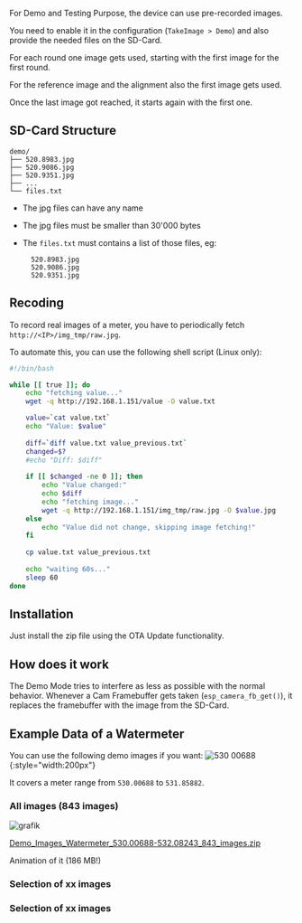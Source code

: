For Demo and Testing Purpose, the device can use pre-recorded images.

You need to enable it in the configuration (`TakeImage > Demo`) and also provide the needed files on the SD-Card.

For each round one image gets used, starting with the first image for the first round.

For the reference image and the alignment also the first image gets used.

Once the last image got reached, it starts again with the first one.

## SD-Card Structure
```
demo/
├── 520.8983.jpg
├── 520.9086.jpg
├── 520.9351.jpg
├── ...
└── files.txt
```

- The jpg files can have any name
- The jpg files must be smaller than 30'000 bytes
- The `files.txt` must contains a list of those files, eg:

        520.8983.jpg
        520.9086.jpg
        520.9351.jpg

## Recoding
To record real images of a meter, you have to periodically fetch `http://<IP>/img_tmp/raw.jpg`.

To automate this, you can use the following shell script (Linux only):
```bash
#!/bin/bash

while [[ true ]]; do
    echo "fetching value..."
    wget -q http://192.168.1.151/value -O value.txt

    value=`cat value.txt`
    echo "Value: $value"
    
    diff=`diff value.txt value_previous.txt`
    changed=$?
    #echo "Diff: $diff"
    
    if [[ $changed -ne 0 ]]; then
        echo "Value changed:"
        echo $diff
        echo "fetching image..."
        wget -q http://192.168.1.151/img_tmp/raw.jpg -O $value.jpg
    else
        echo "Value did not change, skipping image fetching!"
    fi
    
    cp value.txt value_previous.txt
    
    echo "waiting 60s..."
    sleep 60
done
```

## Installation
Just install the zip file using the OTA Update functionality.

## How does it work
The Demo Mode tries to interfere as less as possible with the normal behavior. Whenever a Cam Framebuffer gets taken (`esp_camera_fb_get()`), it replaces the framebuffer with the image from the SD-Card.


## Example Data of a Watermeter
You can use the following demo images if you want:
![530 00688](https://user-images.githubusercontent.com/1783586/211902363-1b8e4115-5f08-4e25-ace6-bb52e43b3741.jpg){:style="width:200px"}

It covers a meter range from `530.00688` to `531.85882`.

### All images (843 images)
![grafik](https://user-images.githubusercontent.com/1783586/211907881-7d582273-6b4e-4c22-948b-05f0a0200807.png)


[Demo_Images_Watermeter_530.00688-532.08243_843_images.zip](https://github.com/jomjol/AI-on-the-edge-device-docs/files/10395553/Demo_Images_Watermeter_530.00688-532.08243_843_images.zip)

Animation of it (186 MB!)


### Selection of xx images



### Selection of xx images



